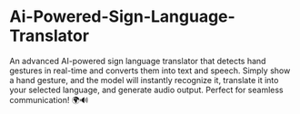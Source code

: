 # Ai-Powered-Sign-Language-Translator
An advanced AI-powered sign language translator that detects hand gestures in real-time and converts them into text and speech. Simply show a hand gesture, and the model will instantly recognize it, translate it into your selected language, and generate audio output. Perfect for seamless communication! 🌍🔊
